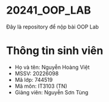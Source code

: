 # 20241_OOP_LAB
 Đây là repository để nộp bài OOP Lab
# Thông tin sinh viên
-  Họ và tên: Nguyễn Hoàng Việt
-  MSSV: 20226098
-  Mã lớp: 744519
-  Mã môn: IT3103 (TN)
-  Giảng viên: Nguyễn Sơn Tùng

